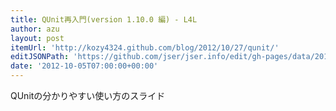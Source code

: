 ```yaml
---
title: QUnit再入門(version 1.10.0 編) - L4L
author: azu
layout: post
itemUrl: 'http://kozy4324.github.com/blog/2012/10/27/qunit/'
editJSONPath: 'https://github.com/jser/jser.info/edit/gh-pages/data/2012/10/index.json'
date: '2012-10-05T07:00:00+00:00'
---
```

QUnitの分かりやすい使い方のスライド
